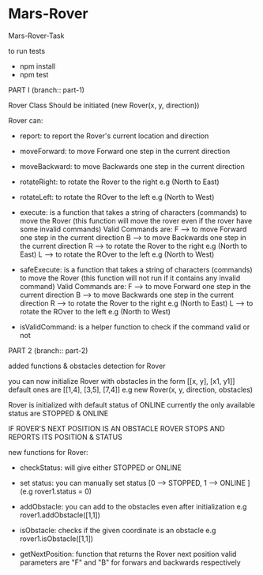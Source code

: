 # Mars-Rover
Mars-Rover-Task

to run tests
- npm install
- npm test

PART I (branch:: part-1)

Rover Class Should be initiated (new Rover(x, y, direction))

Rover can:

- report: to report the Rover's current location and direction 
- moveForward: to move Forward one step in the current direction
- moveBackward: to move Backwards one step in the current direction
- rotateRight: to rotate the Rover to the right e.g (North to East)
- rotateLeft: to rotate the ROver to the left e.g (North to West)

- execute: is a function that takes a string of characters (commands) to move the Rover (this function will move the rover even if the rover have some invalid commands)
    Valid Commands are:
        F --> to move Forward one step in the current direction
        B --> to move Backwards one step in the current direction
        R --> to rotate the Rover to the right e.g (North to East)
        L --> to rotate the ROver to the left e.g (North to West)

- safeExecute: is a function that takes a string of characters (commands) to move the Rover (this function will not run if it contains any invalid command)
    Valid Commands are:
        F --> to move Forward one step in the current direction
        B --> to move Backwards one step in the current direction
        R --> to rotate the Rover to the right e.g (North to East)
        L --> to rotate the ROver to the left e.g (North to West)

- isValidCommand: is a helper function to check if the command valid or not

PART 2 (branch:: part-2)

added functions & obstacles detection for Rover

you can now initialize Rover with obstacles in the form [[x, y], [x1, y1]] default ones are [[1,4], [3,5], [7,4]]
e.g new Rover(x, y, direction, obstacles)

Rover is initialized with default status of ONLINE
currently the only available status are STOPPED & ONLINE

IF ROVER'S NEXT POSITION IS AN OBSTACLE ROVER STOPS AND REPORTS ITS POSITION & STATUS

new functions for Rover:

- checkStatus: will give either STOPPED or ONLINE

- set status: you can manually set status [0 --> STOPPED, 1 --> ONLINE ] (e.g rover1.status = 0)

- addObstacle: you can add to the obstacles even after initialization e.g rover1.addObstacle([1,1])

- isObstacle: checks if the given coordinate is an obstacle e.g rover1.isObstacle([1,1])

- getNextPosition: function that returns the Rover next position valid parameters are "F" and "B" for forwars and backwards respectively